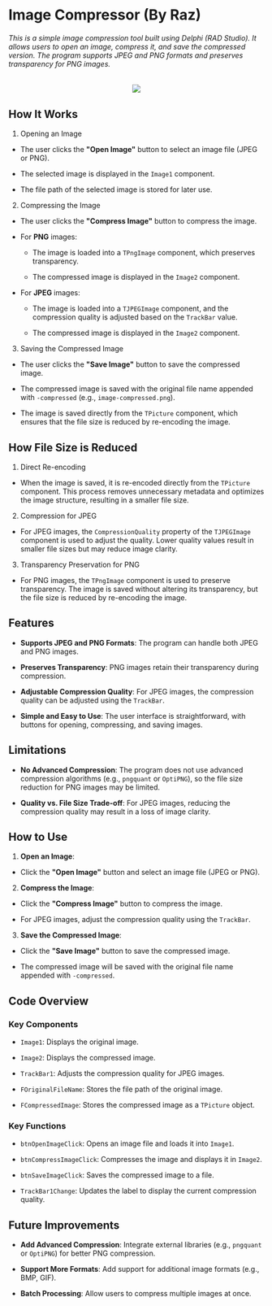 # Image Compressor (By Raz)
###### This is a simple image compression tool built using Delphi (RAD Studio). It allows users to open an image, compress it, and save the compressed version. The program supports JPEG and PNG formats and preserves transparency for PNG images.

<p align="center"> <img src="https://i.ibb.co/6Jp4vV1L/compressor.png" align="center" /> </p>

## How It Works
1. Opening an Image
-  The user clicks the <b>"Open Image"</b> button to select an image file (JPEG or PNG).

- The selected image is displayed in the <code>Image1</code> component.

- The file path of the selected image is stored for later use.

2. Compressing the Image
- The user clicks the <b>"Compress Image"</b> button to compress the image.

- For <b>PNG</b> images:

  * The image is loaded into a <code>TPngImage</code> component, which preserves transparency.

  * The compressed image is displayed in the <code>Image2</code> component.

- For <b>JPEG</b> images:

  * The image is loaded into a <code>TJPEGImage</code> component, and the compression quality is adjusted based on the <code>TrackBar</code> value.

  * The compressed image is displayed in the <code>Image2</code> component.

3. Saving the Compressed Image
- The user clicks the <b>"Save Image"</b> button to save the compressed image.

- The compressed image is saved with the original file name appended with <code>-compressed</code> (e.g., <code>image-compressed.png</code>).

- The image is saved directly from the <code>TPicture</code> component, which ensures that the file size is reduced by re-encoding the image.

## How File Size is Reduced
1. Direct Re-encoding
- When the image is saved, it is re-encoded directly from the <code>TPicture</code> component. This process removes unnecessary metadata and optimizes the image structure, resulting in a smaller file size.

2. Compression for JPEG
- For JPEG images, the <code>CompressionQuality</code> property of the <code>TJPEGImage</code> component is used to adjust the quality. Lower quality values result in smaller file sizes but may reduce image clarity.

3. Transparency Preservation for PNG
- For PNG images, the <code>TPngImage</code> component is used to preserve transparency. The image is saved without altering its transparency, but the file size is reduced by re-encoding the image.

## Features
- <b>Supports JPEG and PNG Formats</b>: The program can handle both JPEG and PNG images.

- <b>Preserves Transparency</b>: PNG images retain their transparency during compression.

- <b>Adjustable Compression Quality</b>: For JPEG images, the compression quality can be adjusted using the <code>TrackBar</code>.

- <b>Simple and Easy to Use</b>: The user interface is straightforward, with buttons for opening, compressing, and saving images.

## Limitations
- <b>No Advanced Compression</b>: The program does not use advanced compression algorithms (e.g., <code>pngquant</code> or <code>OptiPNG</code>), so the file size reduction for PNG images may be limited.

- <b>Quality vs. File Size Trade-off</b>: For JPEG images, reducing the compression quality may result in a loss of image clarity.

## How to Use
1. <b>Open an Image</b>:

  * Click the <b>"Open Image"</b> button and select an image file (JPEG or PNG).

2. <b>Compress the Image</b>:

  * Click the <b>"Compress Image"</b> button to compress the image.

  * For JPEG images, adjust the compression quality using the <code>TrackBar</code>.

3. <b>Save the Compressed Image</b>:

  * Click the <b>"Save Image"</b> button to save the compressed image.

  * The compressed image will be saved with the original file name appended with <code>-compressed</code>.

## Code Overview
### Key Components
- <code>Image1</code>: Displays the original image.

- <code>Image2</code>: Displays the compressed image.

- <code>TrackBar1</code>: Adjusts the compression quality for JPEG images.

- <code>FOriginalFileName</code>: Stores the file path of the original image.

- <code>FCompressedImage</code>: Stores the compressed image as a <code>TPicture</code> object.

### Key Functions
- <code>btnOpenImageClick</code>: Opens an image file and loads it into <code>Image1</code>.

- <code>btnCompressImageClick</code>: Compresses the image and displays it in <code>Image2</code>.

- <code>btnSaveImageClick</code>: Saves the compressed image to a file.

- <code>TrackBar1Change</code>: Updates the label to display the current compression quality.

## Future Improvements
- <b>Add Advanced Compression</b>: Integrate external libraries (e.g., <code>pngquant</code> or <code>OptiPNG</code>) for better PNG compression.

- <b>Support More Formats</b>: Add support for additional image formats (e.g., BMP, GIF).

- <b>Batch Processing</b>: Allow users to compress multiple images at once.

